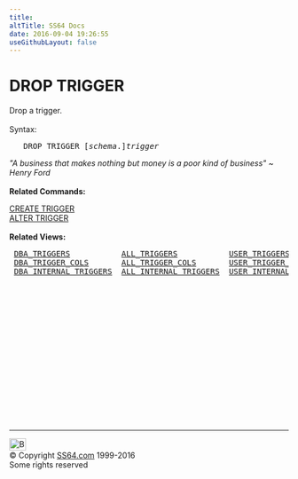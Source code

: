 ```yaml
---
title:
altTitle: SS64 Docs
date: 2016-09-04 19:26:55
useGithubLayout: false
---
```

<!-- #BeginLibraryItem "/Library/head_ora.lbi" --><!-- #EndLibraryItem --><h1>DROP TRIGGER</h1> 
<p>Drop a trigger.<br>
  <br>
  Syntax:</p>
<pre>   DROP TRIGGER [<i>schema</i>.]<i>trigger</i>
</pre>
<p><i class="quote">"A business that makes nothing but money is a poor kind of business" ~ Henry Ford</i><br>
  <br>
<b> Related Commands:</b></p>
<p><a href="trigger_c.html">CREATE TRIGGER</a> <br>
<a href="trigger_a.html">ALTER TRIGGER</a><br>
<br>
<b>Related Views:</b></p>
<pre> <a href="../orad/DBA_TRIGGERS.html">DBA_TRIGGERS</a>           <a href="../orad/ALL_TRIGGERS.html">ALL_TRIGGERS</a>           <a href="../orad/USER_TRIGGERS.html">USER_TRIGGERS</a> 
 <a href="../orad/DBA_TRIGGER_COLS.html">DBA_TRIGGER_COLS</a>       <a href="../orad/ALL_TRIGGER_COLS.html">ALL_TRIGGER_COLS</a>       <a href="../orad/USER_TRIGGER_COLS.html">USER_TRIGGER_COLS</a>
 <a href="../orad/DBA_INTERNAL_TRIGGERS.html">DBA_INTERNAL_TRIGGERS</a>  <a href="../orad/ALL_INTERNAL_TRIGGERS.html">ALL_INTERNAL_TRIGGERS</a>  <a href="../orad/USER_INTERNAL_TRIGGERS.html">USER_INTERNAL_TRIGGERS</a></pre><!-- #BeginLibraryItem "/Library/foot_ora.lbi" --><p><script async="" src="//pagead2.googlesyndication.com/pagead/js/adsbygoogle.js"></script>
<!-- oracle-footer -->
<ins class="adsbygoogle" style="display:inline-block;width:300px;height:250px" data-ad-client="ca-pub-6140977852749469" data-ad-slot="4275490898"></ins>
<script>
(adsbygoogle = window.adsbygoogle || []).push({});
</script></p>
<hr>
<div id="bl" class="footer"><a href="#"><img src="../images/top.png" width="30" height="22" alt="Back to the Top"></a></div>
<div id="br" class="footer, tagline">© Copyright <a href="http://ss64.com/">SS64.com</a> 1999-2016<br>
Some rights reserved</div><!-- #EndLibraryItem -->
